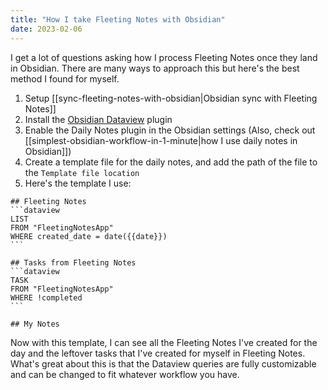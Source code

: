 ```yaml
---
title: "How I take Fleeting Notes with Obsidian"
date: 2023-02-06
---
```

I get a lot of questions asking how I process Fleeting Notes once they land in Obsidian. There are many ways to approach this but here's the best method I found for myself.

1. Setup [[sync-fleeting-notes-with-obsidian|Obsidian sync with Fleeting Notes]]
2. Install the [Obsidian Dataview](https://github.com/blacksmithgu/obsidian-dataview) plugin
3. Enable the Daily Notes plugin in the Obsidian settings (Also, check out [[simplest-obsidian-workflow-in-1-minute|how I use daily notes in Obsidian]])
4. Create a template file for the daily notes, and add the path of the file to the `Template file location`
5. Here's the template I use: 
````
## Fleeting Notes
```dataview
LIST
FROM "FleetingNotesApp"
WHERE created_date = date({{date}}) 
```

## Tasks from Fleeting Notes
```dataview
TASK
FROM "FleetingNotesApp"
WHERE !completed
```

## My Notes

````

Now with this template, I can see all the Fleeting Notes I've created for the day and the leftover tasks that I've created for myself in Fleeting Notes. What's great about this is that the Dataview queries are fully customizable and can be changed to fit whatever workflow you have. 